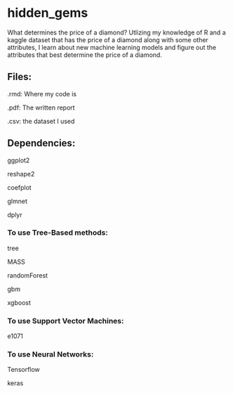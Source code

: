 # hidden_gems
What determines the price of a diamond? Utlizing my knowledge of R and a kaggle dataset that has the price of a diamond along with some other attributes, I learn about new machine learning models and figure out the attributes that best determine the price of a diamond.


## Files:
.rmd: Where my code is

.pdf: The written report

.csv: the dataset I used



## Dependencies:
ggplot2

reshape2

coefplot

glmnet

dplyr


### To use Tree-Based methods:
tree

MASS

randomForest

gbm

xgboost


### To use Support Vector Machines:
e1071

### To use Neural Networks:
Tensorflow

keras
